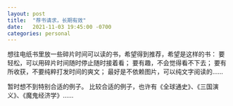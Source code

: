 ```yaml
---
layout: post
title:  "荐书请求，长期有效"
date:   2021-11-03 19:45:00 -0700
categories: personal
---
```


想往电纸书里放一些碎片时间可以读的书，希望得到推荐，希望是这样的书：
要轻松，可以用碎片时间随时停止随时接着看；
要有趣，不会觉得看不下去；
要有所收获，不要纯粹打发时间的爽文；
最好是不依赖图片，可以纯文字阅读的……

暂时想不到特别合适的例子。
比较合适的例子，也许有《全球通史》、《三国演义》、《魔鬼经济学》……
